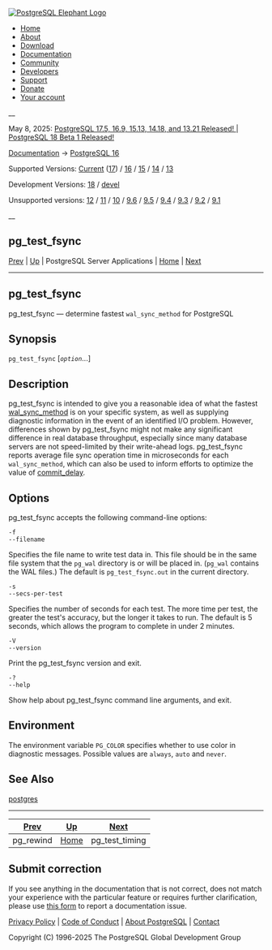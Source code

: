 [ ![PostgreSQL Elephant Logo](/media/img/about/press/elephant.png) ](/)

  * [Home](/ "Home")
  * [About](/about/ "About")
  * [Download](/download/ "Download")
  * [Documentation](/docs/ "Documentation")
  * [Community](/community/ "Community")
  * [Developers](/developer/ "Developers")
  * [Support](/support/ "Support")
  * [Donate](/about/donate/ "Donate")
  * [Your account](/account/ "Your account")

__

May 8, 2025: [ PostgreSQL 17.5, 16.9, 15.13, 14.18, and 13.21 Released! ](/about/news/postgresql-175-169-1513-1418-and-1321-released-3072/) | [ PostgreSQL 18 Beta 1 Released! ](/about/news/postgresql-18-beta-1-released-3070/)

[Documentation](/docs/ "Documentation") -> [PostgreSQL
16](/docs/16/index.html)

Supported Versions: [Current](/docs/current/pgtestfsync.html "PostgreSQL 17 -
pg_test_fsync") ([17](/docs/17/pgtestfsync.html "PostgreSQL 17 -
pg_test_fsync")) / [16](/docs/16/pgtestfsync.html "PostgreSQL 16 -
pg_test_fsync") / [15](/docs/15/pgtestfsync.html "PostgreSQL 15 -
pg_test_fsync") / [14](/docs/14/pgtestfsync.html "PostgreSQL 14 -
pg_test_fsync") / [13](/docs/13/pgtestfsync.html "PostgreSQL 13 -
pg_test_fsync")

Development Versions: [18](/docs/18/pgtestfsync.html "PostgreSQL 18 -
pg_test_fsync") / [devel](/docs/devel/pgtestfsync.html "PostgreSQL devel -
pg_test_fsync")

Unsupported versions: [12](/docs/12/pgtestfsync.html "PostgreSQL 12 -
pg_test_fsync") / [11](/docs/11/pgtestfsync.html "PostgreSQL 11 -
pg_test_fsync") / [10](/docs/10/pgtestfsync.html "PostgreSQL 10 -
pg_test_fsync") / [9.6](/docs/9.6/pgtestfsync.html "PostgreSQL 9.6 -
pg_test_fsync") / [9.5](/docs/9.5/pgtestfsync.html "PostgreSQL 9.5 -
pg_test_fsync") / [9.4](/docs/9.4/pgtestfsync.html "PostgreSQL 9.4 -
pg_test_fsync") / [9.3](/docs/9.3/pgtestfsync.html "PostgreSQL 9.3 -
pg_test_fsync") / [9.2](/docs/9.2/pgtestfsync.html "PostgreSQL 9.2 -
pg_test_fsync") / [9.1](/docs/9.1/pgtestfsync.html "PostgreSQL 9.1 -
pg_test_fsync")

__

pg_test_fsync  
---  
[Prev](app-pgrewind.html "pg_rewind")  | [Up](reference-server.html "PostgreSQL Server Applications") | PostgreSQL Server Applications | [Home](index.html "PostgreSQL 16.9 Documentation") |  [Next](pgtesttiming.html "pg_test_timing")  
  
* * *

## pg_test_fsync

pg_test_fsync — determine fastest `wal_sync_method` for PostgreSQL

## Synopsis

`pg_test_fsync` [_`option`_...]

## Description

pg_test_fsync is intended to give you a reasonable idea of what the fastest
[wal_sync_method](runtime-config-wal.html#GUC-WAL-SYNC-METHOD) is on your
specific system, as well as supplying diagnostic information in the event of
an identified I/O problem. However, differences shown by pg_test_fsync might
not make any significant difference in real database throughput, especially
since many database servers are not speed-limited by their write-ahead logs.
pg_test_fsync reports average file sync operation time in microseconds for
each `wal_sync_method`, which can also be used to inform efforts to optimize
the value of [commit_delay](runtime-config-wal.html#GUC-COMMIT-DELAY).

## Options

pg_test_fsync accepts the following command-line options:

`-f`  
`--filename`

    

Specifies the file name to write test data in. This file should be in the same
file system that the `pg_wal` directory is or will be placed in. (`pg_wal`
contains the WAL files.) The default is `pg_test_fsync.out` in the current
directory.

`-s`  
`--secs-per-test`

    

Specifies the number of seconds for each test. The more time per test, the
greater the test's accuracy, but the longer it takes to run. The default is 5
seconds, which allows the program to complete in under 2 minutes.

`-V`  
`--version`

    

Print the pg_test_fsync version and exit.

`-?`  
`--help`

    

Show help about pg_test_fsync command line arguments, and exit.

## Environment

The environment variable `PG_COLOR` specifies whether to use color in
diagnostic messages. Possible values are `always`, `auto` and `never`.

## See Also

[postgres](app-postgres.html "postgres")

* * *

[Prev](app-pgrewind.html "pg_rewind")  | [Up](reference-server.html "PostgreSQL Server Applications") |  [Next](pgtesttiming.html "pg_test_timing")  
---|---|---  
pg_rewind  | [Home](index.html "PostgreSQL 16.9 Documentation") |  pg_test_timing  
  
## Submit correction

If you see anything in the documentation that is not correct, does not match
your experience with the particular feature or requires further clarification,
please use [this form](/account/comments/new/16/pgtestfsync.html/) to report a
documentation issue.

[Privacy Policy](/about/privacypolicy) | [Code of Conduct](/about/policies/coc/) | [About PostgreSQL](/about/) | [Contact](/about/contact/)  

Copyright (C) 1996-2025 The PostgreSQL Global Development Group

